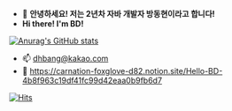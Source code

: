 - 👋 <b>안녕하세요! 저는 2년차 자바 개발자 방동현이라고 합니다! </b>
- <b>Hi there! I'm BD!</b>

[![Anurag's GitHub stats](https://github-readme-stats.vercel.app/api?username=bangddong)](https://github.com/anuraghazra/github-readme-stats)


- 📫 dhbang@kakao.com
- 📄 https://carnation-foxglove-d82.notion.site/Hello-BD-4b8f963c19df41fc99d42eaa0b9fb6d7

<!---
johyewon/johyewon is a ✨ special ✨ repository because its `README.md` (this file) appears on your GitHub profile.
You can click the Preview link to take a look at your changes.
--->
[![Hits](https://hits.seeyoufarm.com/api/count/incr/badge.svg?url=https%3A%2F%2Fgithub.com%2Fbangddong&count_bg=%2379C83D&title_bg=%23555555&icon=&icon_color=%23E7E7E7&title=hits&edge_flat=false)](https://hits.seeyoufarm.com)
